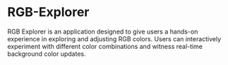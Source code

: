 # RGB-Explorer
RGB Explorer is an application designed to give users a hands-on experience in exploring and adjusting RGB colors. Users can interactively experiment with different color combinations and witness real-time background color updates.
